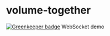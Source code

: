 # volume-together

[![Greenkeeper badge](https://badges.greenkeeper.io/Gerhut/volume-together.svg)](https://greenkeeper.io/)
WebSocket demo
